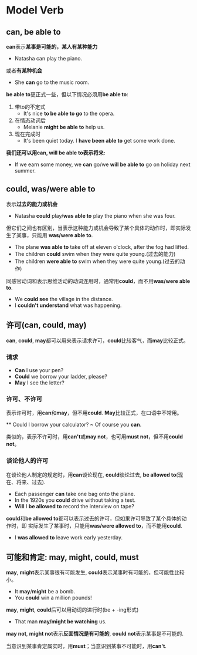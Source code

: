 # Model Verb

## can, be able to

**can**表示**某事是可能的，某人有某种能力**

* Natasha can play the piano.

或者**有某种机会**

* She **can** go to the music room.

**be able to**更正式一些，但以下情况必须用**be able to**:

1. 带to的不定式
    * It's nice **to be able to go** to the opera.
2. 在情态动词后
    * Melanie **might be able to** help us.
3. 现在完成时
    * It's been quiet today. I **have been able to** get some work done.

**我们还可以用can, will be able to表示将来:**

* If we earn some money, we **can** go/we **will be able to** go on holiday next summer.

## could, was/were able to

表示**过去的能力或机会**

* Natasha **could** play/**was able to** play the piano when she was four.

但它们之间也有区别，当表示这种能力或机会导致了某个具体的动作时，即实际发生了某事，只能用
**was/were able to**.

* The plane **was able to** take off at eleven o'clock, after the fog had lifted.
* The children **could** swim when they were quite young.(过去的能力)
* The children **were able to** swim when they were quite young.(过去的动作)

同感官动词和表示思维活动的动词连用时，通常用**could**，而不用**was/were able to**.

* We **could see** the village in the distance.
* I **couldn't understand** what was happening.

## 许可(can, could, may)

**can**, **could**, **may**都可以用来表示请求许可，**could**比较客气，而**may**比较正式。

### 请求

* **Can** I use your pen?
* **Could** we borrow your ladder, please?
* **May** I see the letter?

### 许可、不许可

表示许可时，用**can**和**may**，但不用**could**. **May**比较正式，在口语中不常用。

** Could I borrow your calculator? ~ Of course you **can**.

类似的，表示不许可时，用**can't**或**may not**，也可用**must not**，但不用**could not**。

### 谈论他人的许可

在谈论他人制定的规定时，用**can**谈论现在, **could**谈论过去, **be allowed to**(现在、将来、过去).

* Each passenger **can** take one bag onto the plane.
* In the 1920s you **could** drive without taking a test.
* **Will** I **be allowed to** record the interview on tape?

**could**和**be allowed to**都可以表示过去的许可，但如果许可导致了某个具体的动作时，即
实际发生了某事时，只能用**was/were allowed to**，而不能用**could**.

* I **was allowed to** leave work early yesterday.

## 可能和肯定: may, might, could, must

**may**, **might**表示某事很有可能发生, **could**表示某事时有可能的，但可能性比较小。

* It **may**/**might** be a bomb.
* You **could** win a million pounds!

**may**, **might**, **could**后可以用动词的进行时(be + -ing形式)

* That man **may/might be watching** us.

**may not**, **might not**表示**反面情况是有可能的**, **could not**表示某事是不可能的.

当意识到某事肯定属实时，用**must**；当意识到某事不可能时，用**can't**.

